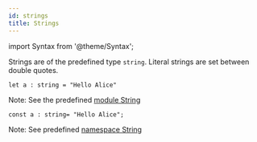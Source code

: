 ```yaml
---
id: strings
title: Strings
---
```


import Syntax from '@theme/Syntax';

Strings are of the predefined type `string`. Literal strings are set
between double quotes.

<Syntax syntax="cameligo">

```cameligo group=strings
let a : string = "Hello Alice"
```

Note: See the predefined
[module String](../reference/string-reference/?lang=cameligo)

</Syntax>

<Syntax syntax="jsligo">

```jsligo group=strings
const a : string= "Hello Alice";
```

Note: See predefined [namespace String](../reference/string-reference/?lang=jsligo)

</Syntax>
